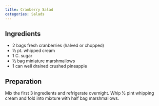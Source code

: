 ```yaml
---
title: Cranberry Salad
categories: Salads
---
```


## Ingredients

- 2 bags fresh cranberries (halved or chopped)
- ½ pt. whipped cream
- 1 C. sugar
- ½ bag miniature marshmallows
- 1 can well drained crushed pineapple

## Preparation

Mix the first 3 ingredients and refrigerate overnight.  Whip ½ pint whipping cream and fold into mixture with half bag marshmallows.


